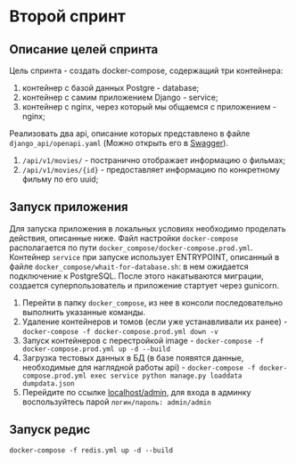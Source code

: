 # Второй спринт

## Описание целей спринта 

Цель спринта - создать docker-compose, содержащий три контейнера:
1) контейнер с базой данных Postgre - database;
2) контейнер с самим приложением Django - service;
3) контейнер с nginx, через который мы общаемся с приложением - nginx;

Реализовать два api, описание которых представлено в файле `django_api/openapi.yaml` (Можно открыть его в [Swagger](https://editor.swagger.io/)).
1) `/api/v1/movies/` - постранично отображает информацию о фильмах;
2) `/api/v1/movies/{id}` - предоставляет информацию по конкретному фильму по его uuid;


## Запуск приложения

Для запуска приложения в локальных условиях необходимо проделать действия, описанные ниже. 
Файл настройки `docker-compose` располагается по пути `docker_compose/docker-compose.prod.yml`.
Контейнер `service` при запуске использует ENTRYPOINT, описанный в файле `docker_compose/whait-for-database.sh`:
в нем ожидается подключение к PostgreSQL. После этого накатываются миграции, создается суперпользователь и приложение стартует через gunicorn.

1) Перейти в папку `docker_compose`, из нее в консоли последовательно выполнить указанные команды.
2) Удаление контейнеров и томов (если уже устанавливали их ранее) - `docker-compose -f docker-compose.prod.yml down -v`
3) Запуск контейнеров с перестройкой image - `docker-compose -f docker-compose.prod.yml up -d --build`
4) Загрузка тестовых данных в БД (в базе появятся данные, необходимые для наглядной работы api) - `docker-compose -f docker-compose.prod.yml exec service python manage.py loaddata dumpdata.json`
5) Перейдите по ссылке [localhost/admin](http://127.0.0.1:80/admin/), для входа в админку воспользуйтесь парой `логин/пароль: admin/admin`


## Запуск редис

`docker-compose -f redis.yml up -d --build`